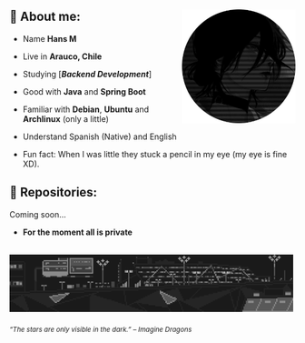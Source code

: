 <div>
<img src="./img/profile01.png" width="200" align="right"/>
 <!---<img src="./img/about_whiteandblack_style0.gif" width="500" />-->
 
## 🌱 About me:

- Name **Hans M**

- Live in **Arauco, Chile**

- Studying [***Backend Development***]

- Good with **Java** and **Spring Boot**

- Familiar with **Debian**, **Ubuntu** and **Archlinux** (only a little)

- Understand Spanish (Native) and English

- Fun fact: When I was little they stuck a pencil in my eye (my eye is fine XD). 

 ## 💫 Repositories:

 Coming soon...

- **For the moment all is private**

<br/>
<img src="./img/about_whiteandblack_style.gif" width="500">
<br/>
  
<sub> *“The stars are only visible in the dark.” – Imagine Dragons* </sub>

</div>
